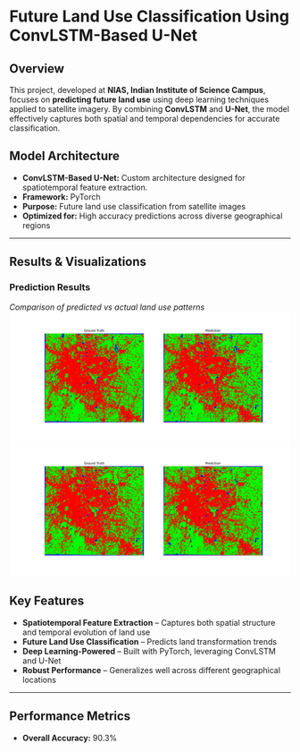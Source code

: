 # Future Land Use Classification Using ConvLSTM-Based U-Net

## Overview
This project, developed at **NIAS, Indian Institute of Science Campus**, focuses on **predicting future land use** using deep learning techniques applied to satellite imagery. By combining **ConvLSTM** and **U-Net**, the model effectively captures both spatial and temporal dependencies for accurate classification.

## Model Architecture
- **ConvLSTM-Based U-Net:** Custom architecture designed for spatiotemporal feature extraction.
- **Framework:** PyTorch
- **Purpose:** Future land use classification from satellite images
- **Optimized for:** High accuracy predictions across diverse geographical regions

---

## Results & Visualizations

### Prediction Results
*Comparison of predicted vs actual land use patterns*
![Prediction Results](final_prediction_2024.png)
![Prediction Results](final_prediction_2025.png)


## Key Features
- **Spatiotemporal Feature Extraction** – Captures both spatial structure and temporal evolution of land use  
- **Future Land Use Classification** – Predicts land transformation trends  
- **Deep Learning-Powered** – Built with PyTorch, leveraging ConvLSTM and U-Net  
- **Robust Performance** – Generalizes well across different geographical locations  


---

## Performance Metrics
- **Overall Accuracy:** 90.3%  

